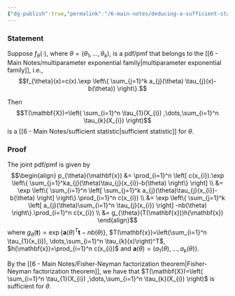```yaml
---
{"dg-publish":true,"permalink":"/6-main-notes/deducing-a-sufficient-statistic-from-a-distribution-that-belongs-to-the-multi-parameter-exponential-family/","tags":["inference","info"]}
---
```


### Statement

Suppose $f_{\theta}(\cdot)$, where $\theta=(\theta_{1},\dots,\theta_{k})$, is a pdf/pmf that belongs to the [[6 - Main Notes/multiparameter exponential family\|multiparameter exponential family]], i.e., 
$$f_{\theta}(x)=c(x).\exp \left\{  \sum_{j=1}^k  a_{j}(\theta) \tau_{j}(x)-b(\theta))  \right\}.$$

Then $$T(\mathbf{X})=\left( \sum_{i=1}^n \tau_{1}(X_{i}) ,\dots,\sum_{i=1}^n \tau_{k}(X_{i}) \right)$$ is a [[6 - Main Notes/sufficient statistic\|sufficient statistic]] for $\theta$. 

### Proof

The joint pdf/pmf is given by
$$\begin{align}
p_{\theta}(\mathbf{x}) &= \prod_{i=1}^n \left[ c(x_{i}).\exp \left\{  \sum_{j=1}^ka_{j}(\theta)\tau_{j}(x_{i})-b(\theta)  \right\} \right] \\
&= \exp \left\{  \sum_{i=1}^n \left[ \sum_{j=1}^k a_{j}(\theta)\tau_{j}(x_{i})-b(\theta) \right]  \right\}.\prod_{i=1}^n c(x_{i}) \\
&= \exp \left\{  \sum_{j=1}^k \left[ a_{j}(\theta)\sum_{i=1}^n \tau_{j}(x_{i}) \right] -nb(\theta) \right\}.\prod_{i=1}^n c(x_{i}) \\
&= g_{\theta}(T(\mathbf{x}))h(\mathbf{x})
\end{align}$$
where $g_{\theta}(\mathbf{t})=\exp \left\{  \mathbf{a}(\theta)^T\mathbf{t}-nb(\theta)  \right\}$, $T(\mathbf{x})=\left(\sum_{i=1}^n \tau_{1}(x_{i}), \dots,\sum_{i=1}^n \tau_{k}(x)\right)^T$, $h(\mathbf{x})=\prod_{i=1}^n c(x_{i})$ and $\mathbf{a}(\theta)=(a_{1}(\theta),\dots,a_{k}(\theta))$.

By the [[6 - Main Notes/Fisher-Neyman factorization theorem\|Fisher-Neyman factorization theorem]], we have that $T(\mathbf{X})=\left( \sum_{i=1}^n \tau_{1}(X_{i}) ,\dots,\sum_{i=1}^n \tau_{k}(X_{i}) \right)$ is sufficient for $\theta$.
